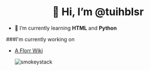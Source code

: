 <h1 align="center">👋 Hi, I’m @tuihblsr </h1>

- 🌱 I’m currently learning **HTML** and **Python**

###I'm currently working on

- [A Florr Wiki](https://tuihblsr.github.io/)

  <p><img align="left" src="https://github-readme-stats.vercel.app/api/top-langs?username=smokeystack&show_icons=true&locale=en&layout=compact" alt="smokeystack" /></p>
